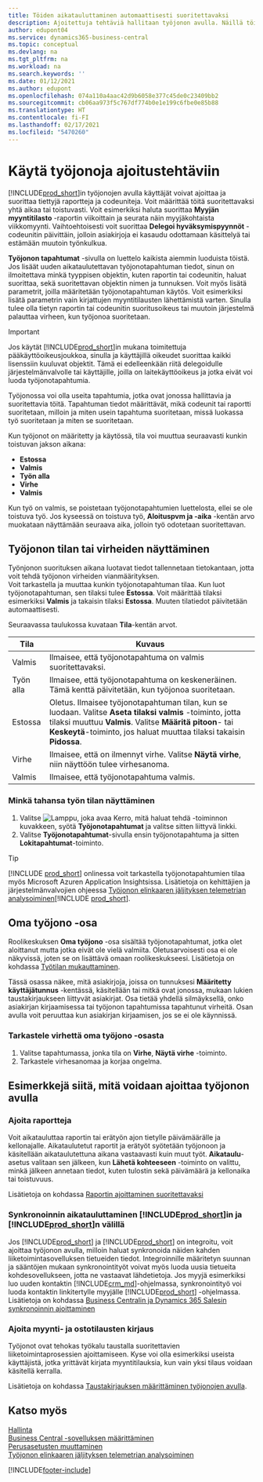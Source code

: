 ```yaml
---
title: Töiden aikatauluttaminen automaattisesti suoritettavaksi
description: Ajoitettuja tehtäviä hallitaan työjonon avulla. Näillä töillä suoritetaan raportteja ja codeuniteja. Voit määrittää töitä suoritettavaksi yhtä aikaa tai toistuvasti.
author: edupont04
ms.service: dynamics365-business-central
ms.topic: conceptual
ms.devlang: na
ms.tgt_pltfrm: na
ms.workload: na
ms.search.keywords: ''
ms.date: 01/12/2021
ms.author: edupont
ms.openlocfilehash: 074a110a4aac42d9b6058e377c45de0c23409bb2
ms.sourcegitcommit: cb06aa973f5c767df774b0e1e199c6fbe0e85b88
ms.translationtype: HT
ms.contentlocale: fi-FI
ms.lasthandoff: 02/17/2021
ms.locfileid: "5470260"
---
```

# <a name="use-job-queues-to-schedule-tasks"></a>Käytä työjonoja ajoitustehtäviin

[!INCLUDE[prod_short](includes/prod_short.md)]in työjonojen avulla käyttäjät voivat ajoittaa ja suorittaa tiettyjä raportteja ja codeuniteja. Voit määrittää töitä suoritettavaksi yhtä aikaa tai toistuvasti. Voit esimerkiksi haluta suorittaa **Myyjän myyntitilasto** -raportin viikoittain ja seurata näin myyjäkohtaista viikkomyynti. Vaihtoehtoisesti voit suorittaa **Delegoi hyväksymispyynnöt** -codeunitin päivittäin, jolloin asiakirjoja ei kasaudu odottamaan käsittelyä tai estämään muutoin työnkulkua.

**Työjonon tapahtumat** -sivulla on luettelo kaikista aiemmin luoduista töistä. Jos lisäät uuden aikataulutettavan työjonotapahtuman tiedot, sinun on ilmoitettava minkä tyyppisen objektin, kuten raportin tai codeunitin, haluat suorittaa, sekä suoritettavan objektin nimen ja tunnuksen. Voit myös lisätä parametrit, joilla määritetään työjonotapahtuman käytös. Voit esimerkiksi lisätä parametrin vain kirjattujen myyntitilausten lähettämistä varten. Sinulla tulee olla tietyn raportin tai codeunitin suoritusoikeus tai muutoin järjestelmä palauttaa virheen, kun työjonoa suoritetaan.  
> [!IMPORTANT]  
> Jos käytät [!INCLUDE[prod_short](includes/prod_short.md)]in mukana toimitettuja pääkäyttöoikeusjoukkoa, sinulla ja käyttäjillä oikeudet suorittaa kaikki lisenssiin kuuluvat objektit. Tämä ei edelleenkään riitä delegoidulle järjestelmänvalvolle tai käyttäjille, joilla on laitekäyttöoikeus ja jotka eivät voi luoda työjonotapahtumia.

Työjonossa voi olla useita tapahtumia, jotka ovat jonossa hallittavia ja suoritettavia töitä. Tapahtuman tiedot määrittävät, mikä codeunit tai raportti suoritetaan, milloin ja miten usein tapahtuma suoritetaan, missä luokassa työ suoritetaan ja miten se suoritetaan.  

Kun työjonot on määritetty ja käytössä, tila voi muuttua seuraavasti kunkin toistuvan jakson aikana:

* **Estossa**  
* **Valmis**  
* **Työn alla**  
* **Virhe**  
* **Valmis**  

Kun työ on valmis, se poistetaan työjonotapahtumien luettelosta, ellei se ole toistuva työ. Jos kyseessä on toistuva työ, **Aloituspvm ja -aika** -kentän arvo muokataan näyttämään seuraava aika, jolloin työ odotetaan suoritettavan.  

## <a name="to-view-status-or-errors-in-the-job-queue"></a>Työjonon tilan tai virheiden näyttäminen

Työnjonon suorituksen aikana luotavat tiedot tallennetaan tietokantaan, jotta voit tehdä työjonon virheiden vianmäärityksen.  
Voit tarkastella ja muuttaa kunkin työjonotapahtuman tilaa. Kun luot työjonotapahtuman, sen tilaksi tulee **Estossa**. Voit määrittää tilaksi esimerkiksi **Valmis** ja takaisin tilaksi **Estossa**. Muuten tilatiedot päivitetään automaattisesti.

Seuraavassa taulukossa kuvataan **Tila**-kentän arvot.

| Tila | Kuvaus |
|--|--|
| Valmis | Ilmaisee, että työjonotapahtuma on valmis suoritettavaksi. |
| Työn alla | Ilmaisee, että työjonotapahtuma on keskeneräinen. Tämä kenttä päivitetään, kun työjonoa suoritetaan. |
| Estossa | Oletus. Ilmaisee työjonotapahtuman tilan, kun se luodaan. Valitse **Aseta tilaksi valmis** -toiminto, jotta tilaksi muuttuu **Valmis**. Valitse **Määritä pitoon**- tai **Keskeytä**-toiminto, jos haluat muuttaa tilaksi takaisin **Pidossa**. |
| Virhe | Ilmaisee, että on ilmennyt virhe. Valitse **Näytä virhe**, niin näyttöön tulee virhesanoma. |
| Valmis | Ilmaisee, että työjonotapahtuma valmis. |

### <a name="to-view-status-for-any-job"></a>Minkä tahansa työn tilan näyttäminen
1. Valitse ![Lamppu, joka avaa Kerro, mitä haluat tehdä -toiminnon](media/ui-search/search_small.png "Kerro, mitä haluat tehdä") kuvakkeen, syötä **Työjonotapahtumat** ja valitse sitten liittyvä linkki.
2. Valitse **Työjonotapahtumat**-sivulla ensin työjonotapahtuma ja sitten **Lokitapahtumat**-toiminto.  

> [!TIP]
> [!INCLUDE [prod_short](includes/prod_short.md)] onlinessa voit tarkastella työjonotapahtumien tilaa myös Microsoft Azuren Application Insightsissa. Lisätietoja on kehittäjien ja järjestelmänvalvojien ohjeessa [Työjonon elinkaaren jäljityksen telemetrian analysoiminen](/dynamics365/business-central/dev-itpro/administration/telemetry-job-queue-lifecycle-trace)[!INCLUDE [prod_short](includes/prod_short.md)].

## <a name="the-my-job-queue-part"></a>Oma työjono -osa
Roolikeskuksen **Oma työjono** -osa sisältää työjonotapahtumat, jotka olet aloittanut mutta jotka eivät ole vielä valmiita. Oletusarvoisesti osa ei ole näkyvissä, joten se on lisättävä omaan roolikeskukseesi. Lisätietoja on kohdassa [Työtilan mukauttaminen](ui-personalization-user.md).  

Tässä osassa näkee, mitä asiakirjoja, joissa on tunnuksesi **Määritetty käyttäjätunnus** -kentässä, käsitellään tai mitkä ovat jonossa, mukaan lukien taustakirjaukseen liittyvät asiakirjat. Osa tietää yhdellä silmäyksellä, onko asiakirjan kirjaamisessa tai työjonon tapahtumissa tapahtunut virheitä. Osan avulla voit peruuttaa kun asiakirjan kirjaamisen, jos se ei ole käynnissä.

### <a name="to-view-an-error-from-the-my-job-queue-part"></a>Tarkastele virhettä oma työjono -osasta
1. Valitse tapahtumassa, jonka tila on **Virhe**, **Näytä virhe** -toiminto.
2. Tarkastele virhesanomaa ja korjaa ongelma.


## <a name="examples-of-what-can-be-scheduled-using-job-queue"></a>Esimerkkejä siitä, mitä voidaan ajoittaa työjonon avulla

### <a name="schedule-reports"></a>Ajoita raportteja

Voit aikatauluttaa raportin tai erätyön ajon tietylle päivämäärälle ja kellonajalle. Aikataulutetut raportit ja erätyöt syötetään työjonoon ja käsitellään aikataulutettuna aikana vastaavasti kuin muut työt. **Aikataulu**-asetus valitaan sen jälkeen, kun **Lähetä kohteeseen** -toiminto on valittu, minkä jälkeen annetaan tiedot, kuten tulostin sekä päivämäärä ja kellonaika tai toistuvuus.  

Lisätietoja on kohdassa [Raportin ajoittaminen suoritettavaksi](ui-work-report.md#ScheduleReport)

### <a name="schedule-synchronization-between-prod_short-and-prod_short"></a>Synkronoinnin aikatauluttaminen [!INCLUDE[prod_short](includes/prod_short.md)]in ja [!INCLUDE[prod_short](includes/cds_long_md.md)]n välillä

Jos [!INCLUDE[prod_short](includes/prod_short.md)] ja [!INCLUDE[prod_short](includes/cds_long_md.md)] on integroitu, voit ajoittaa työjonon avulla, milloin haluat synkronoida näiden kahden liiketoimintasovelluksen tietueiden tiedot. Integroinnille määritetyn suunnan ja sääntöjen mukaan synkronointityöt voivat myös luoda uusia tietueita kohdesovellukseen, jotta ne vastaavat lähdetietoja. Jos myyjä esimerkiksi luo uuden kontaktin [!INCLUDE[crm_md](includes/crm_md.md)]-ohjelmassa, synkronointityö voi luoda kontaktin linkitertylle myyjälle [!INCLUDE[prod_short](includes/prod_short.md)] -ohjelmassa. Lisätietoja on kohdassa [Business Centralin ja Dynamics 365 Salesin synkronoinnin ajoittaminen](admin-scheduled-synchronization-using-the-synchronization-job-queue-entries.md)

### <a name="schedule-the-posting-of-sales-and-purchase-orders"></a>Ajoita myynti- ja ostotilausten kirjaus

Työjonot ovat tehokas työkalu taustalla suoritettavien liiketoimintaprosessien ajoittamiseen. Kyse voi olla esimerkiksi useista käyttäjistä, jotka yrittävät kirjata myyntitilauksia, kun vain yksi tilaus voidaan käsitellä kerralla.  

Lisätietoja on kohdassa [Taustakirjauksen määrittäminen työjonojen avulla](ui-batch-posting.md#to-set-up-background-posting-with-job-queues).

## <a name="see-also"></a>Katso myös

[Hallinta](admin-setup-and-administration.md)  
[Business Central -sovelluksen määrittäminen](setup.md)  
[Perusasetusten muuttaminen](ui-change-basic-settings.md)  
[Työjonon elinkaaren jäljityksen telemetrian analysoiminen](/dynamics365/business-central/dev-itpro/administration/telemetry-job-queue-lifecycle-trace)  


[!INCLUDE[footer-include](includes/footer-banner.md)]